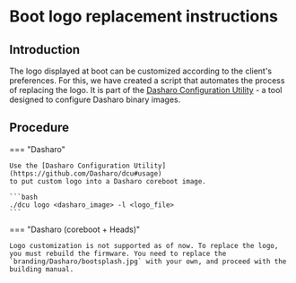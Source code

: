 # Boot logo replacement instructions

## Introduction

The logo displayed at boot can be customized according to the client's
preferences. For this, we have created a script that automates the process of
replacing the logo. It is part of the
[Dasharo Configuration Utility](https://github.com/Dasharo/dcu) - a tool
designed to configure Dasharo binary images.

## Procedure

=== "Dasharo"

    Use the [Dasharo Configuration Utility](https://github.com/Dasharo/dcu#usage)
    to put custom logo into a Dasharo coreboot image.

    ```bash
    ./dcu logo <dasharo_image> -l <logo_file>
    ```

=== "Dasharo (coreboot + Heads)"

    Logo customization is not supported as of now. To replace the logo,
    you must rebuild the firmware. You need to replace the
    `branding/Dasharo/bootsplash.jpg` with your own, and proceed with the
    building manual.

